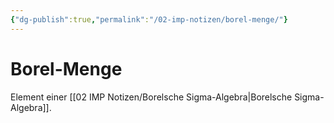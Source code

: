 ```yaml
---
{"dg-publish":true,"permalink":"/02-imp-notizen/borel-menge/"}
---
```


# Borel-Menge
Element einer [[02 IMP Notizen/Borelsche Sigma-Algebra|Borelsche Sigma-Algebra]]. 